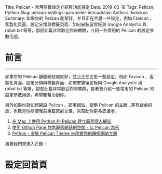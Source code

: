 Title: Pelican - 常用參數設定介紹與功能設定
Date: 2019-03-18
Tags: Pelican, Python
Slug: pelican-settings-parameter-introudction
Authors: kokokuo
Summary: 如果你的 Pelican 剛架好，並且正在苦思一些設定，例如 Favicon 、客製化頁面、設定分類與標籤頁面、如何安裝留言板與 Google Analystic 與 robot.txt 等等，那麼此篇非常歡迎你來瞧瞧，介紹一些常用的 Pelican 的設定參數用途。

# 前言
---
如果你的 Pelican 靜態網站剛架好，並且正在苦思一些設定，例如 Favicon 、客製化頁面、設定分類與標籤頁面、如何安裝留言板與 Google Analystic 與 robot.txt 等等，那麼此篇非常歡迎你來瞧瞧，接著會介紹一些常用的 Pelican 的設定參數用途，希望能幫助到你。

另外如果你對如何架設 Pelican 、部署網站、使用 Pelican 的主題...等有疑慮的話，也歡迎你閱讀我前幾篇寫的文章，來幫助你更多認識唷。

1. [在 Mac 上使用 Python 的 Pelican 建立靜態個人網誌]({filename}/posts/20190113-mac-using-pelican-build-static-website.md)
2. [使用 Github Page 作為靜態網誌的空間 - 以 Pelican 為例](filename/posts/20190205-deploy-pelican-static-website-to-github-page.md)
3. [Python - 安裝 Pelican Theme 來改變你的靜態網站主題]({filename}/posts/20190315-install-pelican-theme.md)

接著我們來進入正題！

# 設定回首頁